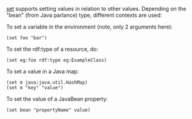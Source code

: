 [set](set.md) supports setting values in relation to other values. Depending on the "bean" (from Java parlance) type, different contexts are used:

To set a variable in the environment (note, only 2 arguments here):

```
(set foo "bar")
```

To set the rdf:type of a resource, do:

```
(set eg:foo rdf:type eg:ExampleClass)
```

To set a value in a Java map:

```
(set m java:java.util.HashMap)
(set m "key" "value")
```

To set the value of a JavaBean property:

```
(set bean "propertyName" value)
```